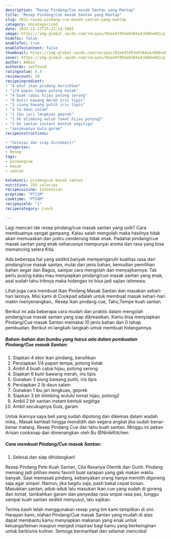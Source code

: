 ```yaml
---
description: "Resep Pindang/Cue masak Santan yang Mantap"
title: "Resep Pindang/Cue masak Santan yang Mantap"
slug: 2012-resep-pindang-cue-masak-santan-yang-mantap
category: Uncategorized
date: 2022-12-17T15:21:14.596Z
image: https://img-global.cpcdn.com/recipes/02e44fd93e8304a4/680x482cq70/pindangcue-masak-santan-foto-resep-utama.jpg
hideToc: false
enableToc: true
enableTocContent: false
thumbnail: https://img-global.cpcdn.com/recipes/02e44fd93e8304a4/680x482cq70/pindangcue-masak-santan-foto-resep-utama.jpg
cover: https://img-global.cpcdn.com/recipes/02e44fd93e8304a4/680x482cq70/pindangcue-masak-santan-foto-resep-utama.jpg
author: Admin
authorAv: notfound
ratingvalue: 4.4
reviewcount: 10
recipeingredient:
- "4 ekor ikan pindang bersihkan"
- "1/4 papan tempe potong kotak"
- "4 buah cabai hijau potong serong"
- "6 butir bawang merah iris tipis"
- "3 siung bawang putih iris tipis"
- "2 lb daun salam"
- "1 ibu jari lengkuas geprek"
- "3 bh blimbing wuluh tomat hijau potong2"
- "2 bh santan instant bentuk segitiga"
- "secukupnya Gula garam"
recipeinstructions:

- "Selesai dan siap dinikmati!"
categories:
- Resep
tags:
- pindangcue
- masak
- santan

katakunci: pindangcue masak santan 
nutrition: 255 calories
recipecuisine: Indonesian
preptime: "PT12M"
cooktime: "PT50M"
recipeyield: "1"
recipecategory: Lunch

---
```





Lagi mencari ide resep pindang/cue masak santan yang unik? Cara membuatnya sangat gampang. Kalau salah mengolah maka hasilnya tidak akan memuaskan dan justru cenderung tidak enak. Padahal pindang/cue masak santan yang enak seharusnya mempunyai aroma dan rasa yang bisa memancing selera Kita.





Ada beberapa hal yang sedikit banyak mempengaruhi kualitas rasa dari pindang/cue masak santan, mulai dari jenis bahan, kemudian pemilihan bahan segar dan Bagus, sampai cara mengolah dan menyajikannya. Tak perlu pusing kalau mau menyiapkan pindang/cue masak santan yang enak,      asal sudah tahu triknya maka hidangan ini bisa jadi sajian istimewa.














Lihat juga cara membuat Ikan Pindang Masak Santan dan masakan sehari-hari lainnya. Misi kami di Cookpad adalah untuk membuat masak sehari-hari makin menyenangkan,. Resep Ikan pindang cue, Tahu,Tempe kuah santan.






Berikut ini ada beberapa cara mudah dan praktis dalam mengolah pindang/cue masak santan yang siap dikreasikan. Kamu bisa menyiapkan Pindang/Cue masak Santan memakai 10 jenis bahan dan 0 tahap pembuatan. Berikut ini langkah-langkah untuk membuat hidangannya.

<!--inarticleads1-->

##### Bahan-bahan dan bumbu yang harus ada dalam pembuatan Pindang/Cue masak Santan:

1. Siapkan 4 ekor ikan pindang, bersihkan
1. Persiapkan 1/4 papan tempe, potong kotak
1. Ambil 4 buah cabai hijau, potong serong
1. Siapkan 6 butir bawang merah, iris tipis
1. Gunakan 3 siung bawang putih, iris tipis
1. Persiapkan 2 lb daun salam
1. Gunakan 1 ibu jari lengkuas, geprek
1. Siapkan 3 bh blimbing wuluh/ tomat hijau, potong2
1. Ambil 2 bh santan instant bentuk segitiga
1. Ambil secukupnya Gula, garam


Untuk ikannya saya beli yang sudah dipotong dan dikemas dalam wadah mika,. Masak kembali hingga mendidih dan segera angkat jika sudah benar-benar matang. Resep Pindang Cue dan tahu kuah santan. Minggu ini pekan Arisan cooksnap dan dimenangkan oleh Bu @NinikKitchen. 

<!--inarticleads2-->

##### Cara membuat Pindang/Cue masak Santan:


1. Selesai dan siap dihidangkan!

Resep Pindang Pete Kuah Santan, Cita Rasanya Otentik dan Gurih. Pindang memang jadi pilihan menu favorit buat sarapan yang gak makan waktu banyak. Saat memasak pindang, kebanyakan orang hanya memilih digoreng saja agar simpel. Namun, jika begitu saja, pasti bakal cepat bosan. Masukkan santan, aduk-aduk lalu masukan ikan cue yang sudah di goreng dan tomat, tambahkan garam dan penyedap rasa smpai rasa pas, tunggu sampai kuah santan sedikit menyusut, lalu sajikan. 

Terima kasih telah menggunakan resep yang tim kami tampilkan di sini. Harapan kami, olahan Pindang/Cue masak Santan yang mudah di atas dapat membantu kamu menyiapkan makanan yang enak untuk keluarga/teman maupun menjadi inspirasi bagi kamu yang berkeinginan untuk berbisnis kuliner. Semoga bermanfaat dan selamat mencoba!
